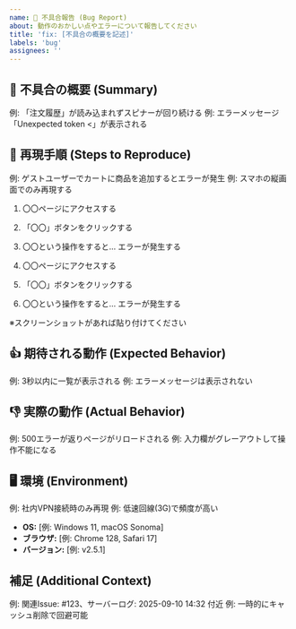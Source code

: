 ```yaml
---
name: 🐛 不具合報告 (Bug Report)
about: 動作のおかしい点やエラーについて報告してください
title: 'fix: [不具合の概要を記述]'
labels: 'bug'
assignees: ''
---
```


## 🐞 不具合の概要 (Summary)
例: 「注文履歴」が読み込まれずスピナーが回り続ける
例: エラーメッセージ「Unexpected token <」が表示される

## 🐾 再現手順 (Steps to Reproduce)
例: ゲストユーザーでカートに商品を追加するとエラーが発生
例: スマホの縦画面でのみ再現する
1. 〇〇ページにアクセスする
2. 「〇〇」ボタンをクリックする
3. 〇〇という操作をすると... エラーが発生する

1. 〇〇ページにアクセスする
2. 「〇〇」ボタンをクリックする
3. 〇〇という操作をすると... エラーが発生する

※スクリーンショットがあれば貼り付けてください

## 👍 期待される動作 (Expected Behavior)
例: 3秒以内に一覧が表示される
例: エラーメッセージは表示されない

## 👎 実際の動作 (Actual Behavior)
例: 500エラーが返りページがリロードされる
例: 入力欄がグレーアウトして操作不能になる
## 🖥️ 環境 (Environment)
例: 社内VPN接続時のみ再現
例: 低速回線(3G)で頻度が高い
- **OS:** [例: Windows 11, macOS Sonoma]
- **ブラウザ:** [例: Chrome 128, Safari 17]
- **バージョン:** [例: v2.5.1]

## 補足 (Additional Context)
例: 関連Issue: #123、サーバーログ: 2025-09-10 14:32 付近
例: 一時的にキャッシュ削除で回避可能